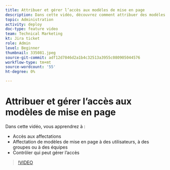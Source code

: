 ```yaml
---
title: Attribuer et gérer l’accès aux modèles de mise en page
description: Dans cette vidéo, découvrez comment attribuer des modèles de mise en page aux utilisateurs et contrôler qui peut gérer les accès.
topic: Administration
activity: deploy
doc-type: feature video
team: Technical Marketing
kt: Jira ticket
role: Admin
level: Beginner
thumbnail: 335081.jpeg
source-git-commit: adf12d7846d2a1b4c32513a3955c080905044576
workflow-type: tm+mt
source-wordcount: '55'
ht-degree: 0%

---
```


# Attribuer et gérer l’accès aux modèles de mise en page

Dans cette vidéo, vous apprendrez à :

* Accès aux affectations
* Affectation de modèles de mise en page à des utilisateurs, à des groupes ou à des équipes
* Contrôler qui peut gérer l’accès

>[!VIDEO](https://video.tv.adobe.com/v/MPC#/?quality=12)
